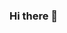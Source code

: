 ### Hi there 👋

<!--
**sorokish/sorokish** is a ✨ _special_ ✨ repository because its `README.md` (this file) appears on your GitHub profile.



- 🔭 I’m currently working on hyperskills projects .
- 🌱 I’m currently learning python
- 💬 Ask me about my projects if you want

